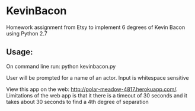 # KevinBacon
Homework assignment from Etsy to implement 6 degrees of Kevin Bacon using Python 2.7

## Usage:
  On command line run: python kevinbacon.py
  
  User will be prompted for a name of an actor.  Input is whitespace sensitive
  
  View this app on the web: http://polar-meadow-4817.herokuapp.com/.  
  Limitations of the web app is that it there is a timeout of 30 seconds and it takes about 30 seconds to find a 4th degree of separation  